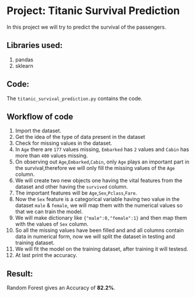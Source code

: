 #  Project: Titanic Survival Prediction
In this project we will try to predict the survival of the passengers.
## Libraries used:
1. pandas
2. sklearn

## Code:
The `titanic_survival_prediction.py` contains the code.

## Workflow of code
1. Import the dataset.
2. Get the idea of the type of data present in the dataset
3. Check for missing values in the dataset.
4. In `Age` there are `177` values missing, `Embarked` has `2` values and `Cabin` has more than `400` values missing.
5. On observing out `Age`,`Embarked`,`Cabin`, only `Age` plays an important part in the survival,therefore we will only fill the missing values of the `Age` column.
6. We will create two new objects one having the vital features from the dataset and other having the `survived` column.
7. The important features will be `Age`,`Sex`,`Pclass`,`Fare`.
8. Now the `Sex` feature is a categorical variable having two value in the dataset `male` & `female`,
we will map them with the numerical values so that we can train the model.
9. We will make dictionary like `{"male":0,"female":1}` and then map them with the values of `Sex` column.
10. So all the missing values have been filled and and all columns contain data in numerical form, now we will split the dataset in testing and training dataset.
11. We will fit the model on the training dataset, after training it will testesd.
12. At last print the accuracy.

## Result: 
Random Forest gives an Accuracy of **82.2%**.
